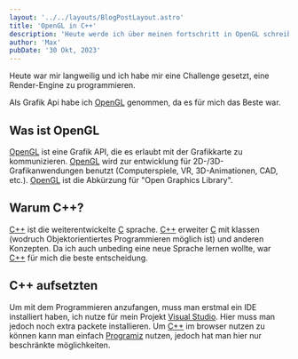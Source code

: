 ```yaml
---
layout: '../../layouts/BlogPostLayout.astro'
title: 'OpenGL in C++'
description: 'Heute werde ich über meinen fortschritt in OpenGL schreiben. Das Projekt habe ich nur angefangen, da mir langweilig war'
author: 'Max'
pubDate: '30 Okt, 2023'
---
```


Heute war mir langweilig und ich habe mir eine Challenge gesetzt, eine Render-Engine zu programmieren.

Als Grafik Api habe ich [OpenGL](https://www.opengl.org/) genommen, da es für mich das Beste war.

## Was ist OpenGL

[OpenGL](https://opengl.org) ist eine Grafik API, die es erlaubt mit der Grafikkarte zu kommunizieren. [OpenGL](https://opengl.org) wird zur entwicklung für 2D-/3D-Grafikanwendungen benutzt (Computerspiele, VR, 3D-Animationen, CAD, etc.). [OpenGL](https://opengl.org) ist die Abkürzung für "Open Graphics Library".

## Warum C++?

[C++](https://cplusplus.com) ist die weiterentwickelte [C](https://www.learn-c.org) sprache. [C++](https://cplusplus.com) erweiter [C](https://www.learn-c.org) mit klassen (wodruch Objektorientiertes Programmieren möglich ist) und anderen Konzepten. Da ich auch unbeding eine neue Sprache lernen wollte, war [C++](https://cplusplus.com) für mich die beste entscheidung.

## C++ aufsetzten

Um mit dem Programmieren anzufangen, muss man erstmal ein IDE installiert haben, ich nutze für mein Projekt [Visual Studio](https://visualstudio.microsoft.com/). Hier muss man jedoch noch extra packete installieren. Um [C++](https://cplusplus.com) im browser nutzen zu können kann man einfach [Programiz](https://www.programiz.com/cpp-programming/online-compiler/) nutzen, jedoch hat man hier nur beschränkte möglichkeiten.
